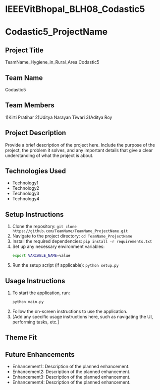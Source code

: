 # IEEEVitBhopal_BLH08_Codastic5
# Codastic5_ProjectName

## Project Title
TeamName_Hygiene_in_Rural_Area
Codastic5
## Team Name
Codastic5

## Team Members
1)Kirti Pratihar
2)Uditya Narayan Tiwari
3)Aditya Roy

## Project Description
Provide a brief description of the project here. Include the purpose of the project, the problem it solves, and any important details that give a clear understanding of what the project is about.

## Technologies Used
- Technology1
- Technology2
- Technology3
- Technology4

## Setup Instructions
1. Clone the repository: `git clone https://github.com/TeamName/TeamName_ProjectName.git`
2. Navigate to the project directory: `cd TeamName_ProjectName`
3. Install the required dependencies: `pip install -r requirements.txt`
4. Set up any necessary environment variables:
   ```bash
   export VARIABLE_NAME=value
   ```
5. Run the setup script (if applicable): `python setup.py`

## Usage Instructions
1. To start the application, run:
   ```bash
   python main.py
   ```
2. Follow the on-screen instructions to use the application.
3. [Add any specific usage instructions here, such as navigating the UI, performing tasks, etc.]

## Theme Fit


## Future Enhancements
- Enhancement1: Description of the planned enhancement.
- Enhancement2: Description of the planned enhancement.
- Enhancement3: Description of the planned enhancement.
- Enhancement4: Description of the planned enhancement.

